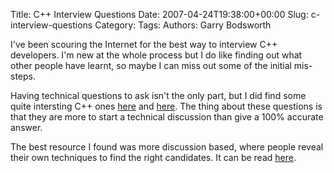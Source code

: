 Title: C++ Interview Questions
Date: 2007-04-24T19:38:00+00:00
Slug: c-interview-questions
Category: 
Tags: 
Authors: Garry Bodsworth

I've been scouring the Internet for the best way to interview C++ developers.  I'm new at the whole process but I do like finding out what other people have learnt, so maybe I can miss out some of the initial mis-steps.

Having technical questions to ask isn't the only part, but I did find some quite intersting C++ ones <a href="http://discuss.fogcreek.com/joelonsoftware/default.asp?cmd=show&ixPost=60273">here</a> and <a href="http://discuss.fogcreek.com/joelonsoftware/default.asp?cmd=show&ixPost=63546">here</a>.  The thing about these questions is that they are more to start a technical discussion than give a 100% accurate answer.

The best resource I found was more discussion based, where people reveal their own techniques to find the right candidates.  It can be read <a href="http://www.artima.com/wbc/interprogP.html">here</a>.
